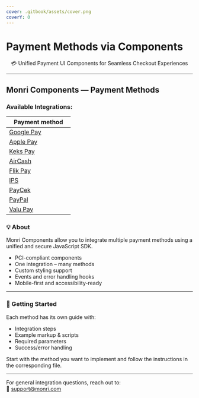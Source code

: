 ```yaml
---
cover: .gitbook/assets/cover.png
coverY: 0
---
```


# Payment Methods via Components

<p align="center">💳 Unified Payment UI Components for Seamless Checkout Experiences</p>

***

## Monri Components — Payment Methods

### Available Integrations:

<table><thead><tr><th width="158.09375">Payment method</th></tr></thead><tbody><tr><td><a href="google-pay.md">Google Pay</a></td></tr><tr><td><a href="apple-pay.md">Apple Pay</a></td></tr><tr><td><a href="keks-pay.md">Keks Pay</a></td></tr><tr><td><a href="aircash.md">AirCash</a></td></tr><tr><td><a href="flik-pay.md">Flik Pay</a></td></tr><tr><td><a href="instant-payments-serbia-ips-rs.md">IPS</a></td></tr><tr><td><a href="paycek.md">PayCek</a></td></tr><tr><td><a href="paypal.md">PayPal</a></td></tr><tr><td><a href="valu-pay.md">Valu Pay</a></td></tr></tbody></table>

### 💡 About

Monri Components allow you to integrate multiple payment methods using a unified and secure JavaScript SDK.

* PCI-compliant components
* One integration – many methods
* Custom styling support
* Events and error handling hooks
* Mobile-first and accessibility-ready

***

### 🚀 Getting Started

Each method has its own guide with:

* Integration steps
* Example markup & scripts
* Required parameters
* Success/error handling

Start with the method you want to implement and follow the instructions in the corresponding file.

***

For general integration questions, reach out to:\
📩 [support@monri.com](mailto:support@monri.com)

